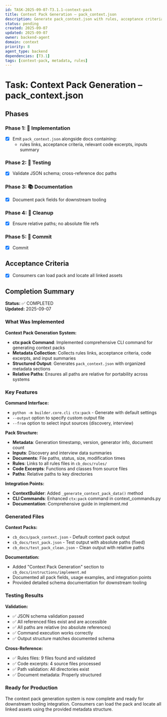 ```yaml
---
id: TASK-2025-09-07-T3.1.1-context-pack
title: Context Pack Generation – pack_context.json
description: Generate pack_context.json with rules, acceptance criteria, code excerpts
status: pending
created: 2025-09-07
updated: 2025-09-07
owner: backend-agent
domain: context
priority: 8
agent_type: backend
dependencies: [T3.1]
tags: [context-pack, metadata, rules]
---
```


# Task: Context Pack Generation – pack_context.json

## Phases
### Phase 1: 🚀 Implementation
- [x] Emit `pack_context.json` alongside docs containing:
  - rules links, acceptance criteria, relevant code excerpts, inputs summary

### Phase 2: 🧪 Testing
- [x] Validate JSON schema; cross-reference doc paths

### Phase 3: 📚 Documentation
- [x] Document pack fields for downstream tooling

### Phase 4: 🧹 Cleanup
- [x] Ensure relative paths; no absolute file refs

### Phase 5: 💾 Commit
- [x] Commit

## Acceptance Criteria
- [x] Consumers can load pack and locate all linked assets

## Completion Summary

**Status:** ✅ COMPLETED  
**Updated:** 2025-09-07

### What Was Implemented

**Context Pack Generation System:**
- **ctx:pack Command**: Implemented comprehensive CLI command for generating context packs
- **Metadata Collection**: Collects rules links, acceptance criteria, code excerpts, and input summaries
- **Structured Output**: Generates `pack_context.json` with organized metadata sections
- **Relative Paths**: Ensures all paths are relative for portability across systems

### Key Features

**Command Interface:**
- `python -m builder.core.cli ctx:pack` - Generate with default settings
- `--output` option to specify custom output file
- `--from` option to select input sources (discovery, interview)

**Pack Structure:**
- **Metadata**: Generation timestamp, version, generator info, document count
- **Inputs**: Discovery and interview data summaries
- **Documents**: File paths, status, size, modification times
- **Rules**: Links to all rules files in `cb_docs/rules/`
- **Code Excerpts**: Functions and classes from source files
- **Paths**: Relative paths to key directories

**Integration Points:**
- **ContextBuilder**: Added `_generate_context_pack_data()` method
- **CLI Commands**: Enhanced `ctx:pack` command in context_commands.py
- **Documentation**: Comprehensive guide in implement.md

### Generated Files

**Context Packs:**
- `cb_docs/pack_context.json` - Default context pack output
- `cb_docs/test_pack.json` - Test output with absolute paths (fixed)
- `cb_docs/test_pack_clean.json` - Clean output with relative paths

**Documentation:**
- Added "Context Pack Generation" section to `cb_docs/instructions/implement.md`
- Documented all pack fields, usage examples, and integration points
- Provided detailed schema documentation for downstream tooling

### Testing Results

**Validation:**
- ✅ JSON schema validation passed
- ✅ All referenced files exist and are accessible
- ✅ All paths are relative (no absolute references)
- ✅ Command execution works correctly
- ✅ Output structure matches documented schema

**Cross-Reference:**
- ✅ Rules files: 9 files found and validated
- ✅ Code excerpts: 4 source files processed
- ✅ Path validation: All directories exist
- ✅ Document metadata: Properly structured

### Ready for Production

The context pack generation system is now complete and ready for downstream tooling integration. Consumers can load the pack and locate all linked assets using the provided metadata structure.
